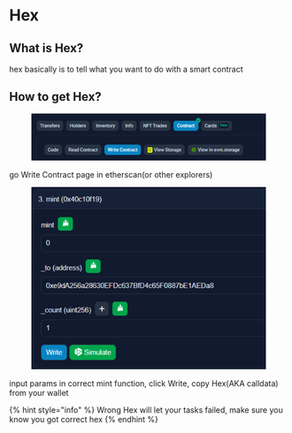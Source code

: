 # Hex

## What is Hex?

hex basically is to tell what you want to do with a smart contract

## How to get Hex?

<figure><img src="../.gitbook/assets/image (1).png" alt=""><figcaption></figcaption></figure>

go Write Contract page in etherscan(or other explorers)

<figure><img src="../.gitbook/assets/image.png" alt=""><figcaption></figcaption></figure>

input params in correct mint function, click Write, copy Hex(AKA calldata) from your wallet

{% hint style="info" %}
Wrong Hex will let your tasks failed, make sure you know you got correct hex
{% endhint %}
